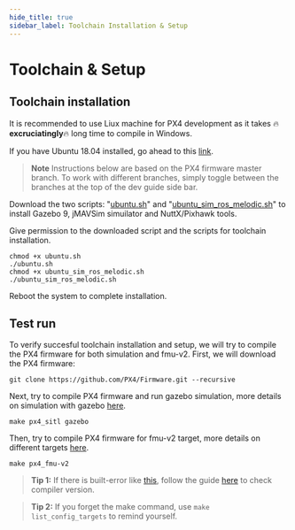 ```yaml
---
hide_title: true
sidebar_label: Toolchain Installation & Setup
---
```


# Toolchain & Setup

## Toolchain installation

It is recommended to use Liux machine for PX4 development as it takes :fire:**excruciatingly**:fire: long time to compile in Windows.

If you have Ubuntu 18.04 installed, go ahead to this [link](https://dev.px4.io/master/en/setup/dev_env_linux_ubuntu.html).

> **Note** Instructions below are based on the PX4 firmware master branch. To work with different branches, simply toggle between the branches at the top of the dev guide side bar.

Download the two scripts: "[ubuntu.sh](https://raw.githubusercontent.com/PX4/Firmware/master/Tools/setup/ubuntu.sh)" and "[ubuntu_sim_ros_melodic.sh](https://raw.githubusercontent.com/PX4/Devguide/master/build_scripts/ubuntu_sim_ros_melodic.sh)" to install Gazebo 9, jMAVSim simuilator and NuttX/Pixhawk tools.

Give permission to the downloaded script and the scripts for toolchain installation.

```
chmod +x ubuntu.sh
./ubuntu.sh
chmod +x ubuntu_sim_ros_melodic.sh
./ubuntu_sim_ros_melodic.sh
```
Reboot the system to complete installation.

## Test run

To verify succesful toolchain installation and setup, we will try to compile the PX4 firmware for both simulation and fmu-v2.
First, we will download the PX4 firmware:
```
git clone https://github.com/PX4/Firmware.git --recursive
```
Next, try to compile PX4 firmware and run gazebo simulation, more details on simulation with gazebo [here](https://dev.px4.io/master/en/simulation/gazebo.html).
```
make px4_sitl gazebo
```
Then, try to compile PX4 firmware for fmu-v2 target, more details on different targets [here](https://dev.px4.io/master/en/setup/building_px4.html#nuttx).
```
make px4_fmu-v2
```
> **Tip 1:** If there is built-error like [this](https://github.com/PX4/Firmware/issues/13809), follow the guide [here](https://dev.px4.io/master/en/setup/dev_env_linux_centos.html#gcc-toolchain-installation) to check compiler version.

> **Tip 2:** If you forget the make command, use ```make list_config_targets``` to remind yourself.